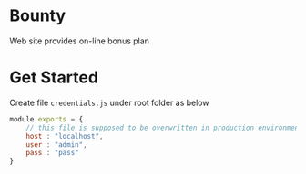 # Bounty
Web site provides on-line bonus plan
# Get Started
Create file `credentials.js` under root folder as below
```javascript
module.exports = {
    // this file is supposed to be overwritten in production environment
    host : "localhost",
    user : "admin",
    pass : "pass"
}
```
